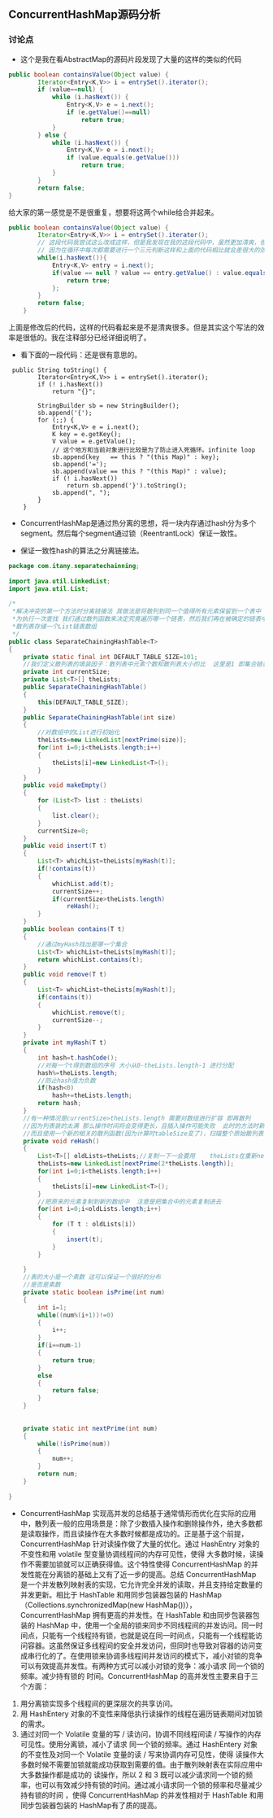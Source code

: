 ## ConcurrentHashMap源码分析

### 讨论点

*  这个是我在看AbstractMap的源码片段发现了大量的这样的类似的代码
```java
public boolean containsValue(Object value) {
        Iterator<Entry<K,V>> i = entrySet().iterator();
        if (value==null) {
            while (i.hasNext()) {
                Entry<K,V> e = i.next();
                if (e.getValue()==null)
                    return true;
            }
        } else {
            while (i.hasNext()) {
                Entry<K,V> e = i.next();
                if (value.equals(e.getValue()))
                    return true;
            }
        } 
        return false;
}
```
给大家的第一感觉是不是很重复，想要将这两个while给合并起来。
```java
public boolean containsValue(Object value) {
        Iterator<Entry<K,V>> i = entrySet().iterator();
        // 这段代码我尝试这么改成这样，但是我发现在我的这段代码中，虽然更加清爽，但是其实效率很低，
        // 因为在循环中每次都需要进行一个三元判断这样和上面的代码相比就会差很大的效率问题。效率是最重要的，其次是重构代码
        while(i.hasNext()){
        	Entry<K,V> entry = i.next();
        	if(value == null ? value == entry.getValue() : value.equals(entry.getValue())){
        		return true;
        	};
        }
        return false;
    }
```
上面是修改后的代码，这样的代码看起来是不是清爽很多。但是其实这个写法的效率是很低的。我在注释部分已经详细说明了。

*  看下面的一段代码：还是很有意思的。
```
 public String toString() {
        Iterator<Entry<K,V>> i = entrySet().iterator();
        if (! i.hasNext())
            return "{}";

        StringBuilder sb = new StringBuilder();
        sb.append('{');
        for (;;) {
            Entry<K,V> e = i.next();
            K key = e.getKey();
            V value = e.getValue();
            // 这个地方和当前对象进行比较是为了防止进入死循环。infinite loop 
            sb.append(key   == this ? "(this Map)" : key);
            sb.append('=');
            sb.append(value == this ? "(this Map)" : value);
            if (! i.hasNext())
                return sb.append('}').toString();
            sb.append(", ");
        }
    }
```

* ConcurrentHashMap是通过热分离的思想，将一块内存通过hash分为多个segment。然后每个segment通过锁（ReentrantLock）保证一致性。

* 保证一致性hash的算法之分离链接法。
```java
package com.itany.separatechainning;  
  
import java.util.LinkedList;  
import java.util.List;  
  
/* 
 *解决冲突的第一个方法时分离链接法 其做法是将散列到同一个值得所有元素保留到一个表中 
 *为执行一次查找 我们通过散列函数来决定究竟遍历哪一个链表，然后我们再在被确定的链表中执行一次查找 
 *散列表存储一个List链表数组  
 */  
public class SeparateChainingHashTable<T>  
{  
    private static final int DEFAULT_TABLE_SIZE=101;  
    //我们定义散列表的填装因子：散列表中元素个数和散列表大小的比  这里是1 即集合链表的平均长度是1  
    private int currentSize;  
    private List<T>[] theLists;  
    public SeparateChainingHashTable()  
    {  
        this(DEFAULT_TABLE_SIZE);  
    }  
    public SeparateChainingHashTable(int size)  
    {  
        //对数组中的List进行初始化  
        theLists=new LinkedList[nextPrime(size)];  
        for(int i=0;i<theLists.length;i++)  
        {  
            theLists[i]=new LinkedList<T>();  
        }  
    }  
    public void makeEmpty()  
    {  
        for (List<T> list : theLists)  
        {  
            list.clear();  
        }  
        currentSize=0;  
    }  
    public void insert(T t)  
    {  
        List<T> whichList=theLists[myHash(t)];  
        if(!contains(t))  
        {  
            whichList.add(t);  
            currentSize++;  
            if(currentSize>theLists.length)  
                reHash();  
        }  
    }  
    public boolean contains(T t)  
    {  
        //通过myHash找出是哪一个集合  
        List<T> whichList=theLists[myHash(t)];  
        return whichList.contains(t);  
    }  
    public void remove(T t)  
    {  
        List<T> whichList=theLists[myHash(t)];  
        if(contains(t))  
        {  
            whichList.remove(t);  
            currentSize--;  
        }  
    }  
    private int myHash(T t)  
    {  
        int hash=t.hashCode();  
        //对每一个t得到数组的序号 大小从0-theLists.length-1 进行分配  
        hash%=theLists.length;  
        //防止hash值为负数  
        if(hash<0)  
            hash+=theLists.length;  
        return hash;  
    }  
    //有一种情况是currentSize>theLists.length 需要对数组进行扩容 即再散列  
    //因为列表装的太满 那么操作时间将会变得更长，且插入操作可能失败  此时的方法时新建另外一个两倍大的表  
    //而且使用一个新的相关的散列函数(因为计算时tableSize变了)，扫描整个原始散列表，计算每一个元素的新散列值   并将它们插入到新表中  
    private void reHash()  
    {  
        List<T>[] oldLists=theLists;//复制一下一会要用    theLists在重新new一个  
        theLists=new LinkedList[nextPrime(2*theLists.length)];  
        for(int i=0;i<theLists.length;i++)  
        {  
            theLists[i]=new LinkedList<T>();  
        }  
        //把原来的元素复制到新的数组中  注意是把集合中的元素复制进去  
        for(int i=0;i<oldLists.length;i++)  
        {  
            for (T t : oldLists[i])  
            {  
                insert(t);  
            }  
        }  
          
    }  
    //表的大小是一个素数 这可以保证一个很好的分布  
    //是否是素数  
    private static boolean isPrime(int num)  
    {  
        int i=1;  
        while((num%(i+1))!=0)  
        {  
            i++;  
        }  
        if(i==num-1)  
        {  
            return true;  
        }  
        else   
        {  
            return false;  
        }  
    }  
      
      
    private static int nextPrime(int num)  
    {  
        while(!isPrime(num))  
        {  
            num++;  
        }  
        return num;  
    }  
     
}
```
* ConcurrentHashMap 实现高并发的总结基于通常情形而优化在实际的应用中，散列表一般的应用场景是：除了少数插入操作和删除操作外，绝大多数都是读取操作，而且读操作在大多数时候都是成功的。正是基于这个前提，ConcurrentHashMap 针对读操作做了大量的优化。通过 HashEntry 对象的不变性和用 volatile 型变量协调线程间的内存可见性，使得 大多数时候，读操作不需要加锁就可以正确获得值。这个特性使得 ConcurrentHashMap 的并发性能在分离锁的基础上又有了近一步的提高。总结 ConcurrentHashMap 是一个并发散列映射表的实现，它允许完全并发的读取，并且支持给定数量的并发更新。相比于 HashTable 和用同步包装器包装的 HashMap（Collections.synchronizedMap(new HashMap())），ConcurrentHashMap 拥有更高的并发性。在 HashTable 和由同步包装器包装的 HashMap 中，使用一个全局的锁来同步不同线程间的并发访问。同一时间点，只能有一个线程持有锁，也就是说在同一时间点，只能有一个线程能访问容器。这虽然保证多线程间的安全并发访问，但同时也导致对容器的访问变成串行化的了。在使用锁来协调多线程间并发访问的模式下，减小对锁的竞争可以有效提高并发性。有两种方式可以减小对锁的竞争：减小请求 同一个锁的 频率。减少持有锁的 时间。ConcurrentHashMap 的高并发性主要来自于三个方面：
1. 用分离锁实现多个线程间的更深层次的共享访问。
2. 用 HashEntery 对象的不变性来降低执行读操作的线程在遍历链表期间对加锁的需求。
3. 通过对同一个 Volatile 变量的写 / 读访问，协调不同线程间读 / 写操作的内存可见性。使用分离锁，减小了请求 同一个锁的频率。通过 HashEntery 对象的不变性及对同一个 Volatile 变量的读 / 写来协调内存可见性，使得 读操作大多数时候不需要加锁就能成功获取到需要的值。由于散列映射表在实际应用中大多数操作都是成功的 读操作，所以 2 和 3 既可以减少请求同一个锁的频率，也可以有效减少持有锁的时间。通过减小请求同一个锁的频率和尽量减少持有锁的时间 ，使得 ConcurrentHashMap 的并发性相对于 HashTable 和用同步包装器包装的 HashMap有了质的提高。
